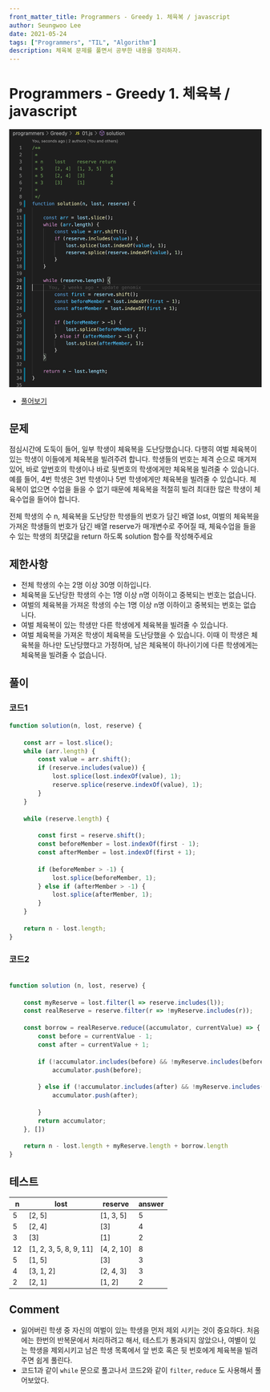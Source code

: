 ```yaml
---
front_matter_title: Programmers - Greedy 1. 체육복 / javascript
author: Seungwoo Lee
date: 2021-05-24
tags: ["Programmers", "TIL", "Algorithm"]
description: 체육복 문제를 풀면서 공부한 내용을 정리하자.
---
```


# Programmers - Greedy 1. 체육복 / javascript

![01.png](./img/01.png)

* [풀어보기](https://programmers.co.kr/learn/courses/30/lessons/42862)

## 문제

점심시간에 도둑이 들어, 일부 학생이 체육복을 도난당했습니다. 다행히 여벌 체육복이 있는 학생이 이들에게 체육복을 빌려주려 합니다. 학생들의 번호는 체격 순으로 매겨져 있어, 바로 앞번호의 학생이나 바로 뒷번호의 학생에게만 체육복을 빌려줄 수 있습니다. 예를 들어, 4번 학생은 3번 학생이나 5번 학생에게만 체육복을 빌려줄 수 있습니다. 체육복이 없으면 수업을 들을 수 없기 때문에 체육복을 적절히 빌려 최대한 많은 학생이 체육수업을 들어야 합니다.

전체 학생의 수 n, 체육복을 도난당한 학생들의 번호가 담긴 배열 lost, 여벌의 체육복을 가져온 학생들의 번호가 담긴 배열 reserve가 매개변수로 주어질 때, 체육수업을 들을 수 있는 학생의 최댓값을 return 하도록 solution 함수를 작성해주세요

## 제한사항

* 전체 학생의 수는 2명 이상 30명 이하입니다.
* 체육복을 도난당한 학생의 수는 1명 이상 n명 이하이고 중복되는 번호는 없습니다.
* 여벌의 체육복을 가져온 학생의 수는 1명 이상 n명 이하이고 중복되는 번호는 없습니다.
* 여벌 체육복이 있는 학생만 다른 학생에게 체육복을 빌려줄 수 있습니다.
* 여벌 체육복을 가져온 학생이 체육복을 도난당했을 수 있습니다. 이때 이 학생은 체육복을 하나만 도난당했다고 가정하며, 남은 체육복이 하나이기에 다른 학생에게는 체육복을 빌려줄 수 없습니다.

## 풀이

### 코드1

```js
function solution(n, lost, reserve) {

    const arr = lost.slice();
    while (arr.length) {
        const value = arr.shift();
        if (reserve.includes(value)) {
            lost.splice(lost.indexOf(value), 1);
            reserve.splice(reserve.indexOf(value), 1);
        }
    }
 
    while (reserve.length) {
        
        const first = reserve.shift();
        const beforeMember = lost.indexOf(first - 1);
        const afterMember = lost.indexOf(first + 1);

        if (beforeMember > -1) {
            lost.splice(beforeMember, 1);
        } else if (afterMember > -1) {
            lost.splice(afterMember, 1);
        }
    }

    return n - lost.length;
}
```

### 코드2

```js

function solution (n, lost, reserve) {

    const myReserve = lost.filter(l => reserve.includes(l));
    const realReserve = reserve.filter(r => !myReserve.includes(r));

    const borrow = realReserve.reduce((accumulator, currentValue) => {
        const before = currentValue - 1;
        const after = currentValue + 1;

        if (!accumulator.includes(before) && !myReserve.includes(before) && lost.includes(before)) {
            accumulator.push(before);

        } else if (!accumulator.includes(after) && !myReserve.includes(after) && lost.includes(after)) {
            accumulator.push(after);

        }
        return accumulator;
    }, [])

    return n - lost.length + myReserve.length + borrow.length
}
```

## 테스트

|n | lost | reserve|answer
---|------|--------|------
|5|[2, 5]|[1, 3, 5]|5
|5|[2, 4]|[3]|4
|3|[3]|[1]|2
|12|[1, 2, 3, 5, 8, 9, 11]|[4, 2, 10]|8
|5|[1, 5]|[3]|3
|4|[3, 1, 2]|[2, 4, 3]|3
|2|[2, 1]|[1, 2]|2

## Comment

* 잃어버린 학생 중 자신의 여벌이 있는 학생을 먼저 제외 시키는 것이 중요하다. 처음에는 한번의 반복문에서 처리하려고 해서, 테스트가 통과되지 않았으나, 여별이 있는 학생을 제외시키고 남은 학생 목록에서 앞 번호 혹은 뒷 번호에게 체육복을 빌려주면 쉽게 풀린다.
* 코드1과 같이 `while` 문으로 풀고나서 코드2와 같이 `filter`, `reduce` 도 사용해서 풀어보았다.
